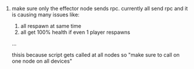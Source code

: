 1. make sure only the effector node sends rpc.
currently all send rpc and it is causing many issues
like:
	1. all respawn at same time
	2. all get 100% health if even 1 player respawns
	
	...
	
	thisis because script gets called at all nodes
	so "make sure to call on one node on all devices"
